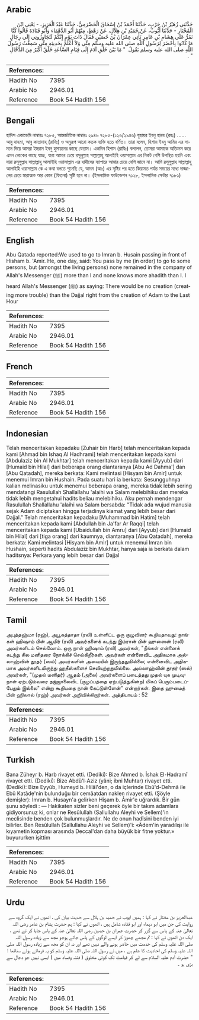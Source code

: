 ## Arabic


<div dir="rtl" lang="ar" style={{fontSize:'larger',backgroundColor:'#f8f9fa',padding:20}}>
حَدَّثَنِي زُهَيْرُ بْنُ حَرْبٍ، حَدَّثَنَا أَحْمَدُ بْنُ إِسْحَاقَ الْحَضْرَمِيُّ، حَدَّثَنَا عَبْدُ الْعَزِيزِ، - يَعْنِي ابْنَ الْمُخْتَارِ - حَدَّثَنَا أَيُّوبُ، عَنْ حُمَيْدِ بْنِ هِلاَلٍ، عَنْ رَهْطٍ، مِنْهُمْ أَبُو الدَّهْمَاءِ وَأَبُو قَتَادَةَ قَالُوا كُنَّا نَمُرُّ عَلَى هِشَامِ بْنِ عَامِرٍ نَأْتِي عِمْرَانَ بْنَ حُصَيْنٍ فَقَالَ ذَاتَ يَوْمٍ إِنَّكُمْ لَتُجَاوِزُونِي إِلَى رِجَالٍ مَا كَانُوا بِأَحْضَرَ لِرَسُولِ اللَّهِ صلى الله عليه وسلم مِنِّي وَلاَ أَعْلَمَ بِحَدِيثِهِ مِنِّي سَمِعْتُ رَسُولَ اللَّهِ صلى الله عليه وسلم يَقُولُ ‏ "‏ مَا بَيْنَ خَلْقِ آدَمَ إِلَى قِيَامِ السَّاعَةِ خَلْقٌ أَكْبَرُ مِنَ الدَّجَّالِ ‏"‏ ‏.‏
</div>
<div style={{backgroundColor:'#f8f9fa',padding:20, marginBottom: 10}}><table> <thead> <tr> <th>References:</th> <th></th> </tr> </thead> <tbody><tr><td>Hadith No</td><td>7395</td></tr><tr><td>Arabic No</td><td>2946.01</td></tr><tr><td>Reference</td><td>Book 54 Hadith 156</td></tr></tbody></table></div>

## Bengali


<div dir="ltr" lang="bn" style={{fontSize:'larger',backgroundColor:'#f8f9fa',padding:20}}>
হাদিস একাডেমি নাম্বারঃ ৭২৮৫, আন্তর্জাতিক নাম্বারঃ ২৯৪৬ ৭২৮৫-(১২৬/২৯৪৬) যুহায়র ইবনু হারব (রহঃ) ...... আবু দাহমা, আবু কাতাদাহ্ (রাযিঃ) ও অনুরূপ আরো কতক ব্যক্তি হতে বর্ণিত। তারা বলেন, হিশাম ইবনু আমির এর সামনে দিয়ে আমরা ইমরান ইবনু হুসায়নের কাছে যেতাম। একদিন হিশাম (রাযিঃ) বললেন, তোমরা আমাকে অতিক্রম করে এমন লোকের কাছে যাচ্ছ, যারা আমার চেয়ে রসূলুল্লাহ সাল্লাল্লাহু আলাইহি ওয়াসাল্লাম এর নিকট বেশি উপস্থিত হয়নি এবং যারা রসূলুল্লাহ সাল্লাল্লাহু আলাইহি ওয়াসাল্লাম এর হাদীসের ব্যাপারে আমার চেয়ে বেশি জানে না। আমি রসূলুল্লাহ সাল্লাল্লাহু আলাইহি ওয়াসাল্লাম কে এ কথা বলতে শুনেছি যে, আদম (আঃ) এর সৃষ্টির পর হতে কিয়ামত পর্যন্ত সময়ের মধ্যে দাজ্জালের চেয়ে মারাত্মক আর কোন (ফিতনা) সৃষ্টি হবে না। (ইসলামিক ফাউন্ডেশন ৭১২৮, ইসলামিক সেন্টার ৭১৮১)
</div>
<div style={{backgroundColor:'#f8f9fa',padding:20, marginBottom: 10}}><table> <thead> <tr> <th>References:</th> <th></th> </tr> </thead> <tbody><tr><td>Hadith No</td><td>7395</td></tr><tr><td>Arabic No</td><td>2946.01</td></tr><tr><td>Reference</td><td>Book 54 Hadith 156</td></tr></tbody></table></div>

## English


<div dir="ltr" lang="en" style={{fontSize:'larger',backgroundColor:'#f8f9fa',padding:20}}>
Abu Qatada reported:We used to go to Imran b. Husain passing in front of Hisham b. 'Amir. He, one day, said: You pass by me (in order) to go to some persons, but (amongst the living persons) none remained in the company of Allah's Messenger (ﷺ) more than I and none knows more ahadith than I. I heard Allah's Messenger (ﷺ) as saying: There would be no creation (creating more trouble) than the Dajjal right from the creation of Adam to the Last Hour
</div>
<div style={{backgroundColor:'#f8f9fa',padding:20, marginBottom: 10}}><table> <thead> <tr> <th>References:</th> <th></th> </tr> </thead> <tbody><tr><td>Hadith No</td><td>7395</td></tr><tr><td>Arabic No</td><td>2946.01</td></tr><tr><td>Reference</td><td>Book 54 Hadith 156</td></tr></tbody></table></div>

## French


<div dir="ltr" lang="fr" style={{fontSize:'larger',backgroundColor:'#f8f9fa',padding:20}}>

</div>
<div style={{backgroundColor:'#f8f9fa',padding:20, marginBottom: 10}}><table> <thead> <tr> <th>References:</th> <th></th> </tr> </thead> <tbody><tr><td>Hadith No</td><td>7395</td></tr><tr><td>Arabic No</td><td>2946.01</td></tr><tr><td>Reference</td><td>Book 54 Hadith 156</td></tr></tbody></table></div>

## Indonesian


<div dir="ltr" lang="id" style={{fontSize:'larger',backgroundColor:'#f8f9fa',padding:20}}>
Telah menceritakan kepadaku [Zuhair bin Harb] telah menceritakan kepada kami [Ahmad bin Ishaq Al Hadhrami] telah menceritakan kepada kami [Abdulaziz bin Al Mukhtar] telah menceritakan kepada kami [Ayyub] dari [Humaid bin Hilal] dari beberapa orang diantaranya [Abu Ad Dahma'] dan [Abu Qatadah], mereka berkata: Kami melintasi [Hisyam bin Amir] untuk menemui Imran bin Hushain. Pada suatu hari ia berkata: Sesungguhnya kalian melinasiku untuk menemui beberapa orang, mereka tidak lebih sering mendatangi Rasulullah Shallallahu 'alaihi wa Salam melebihiku dan mereka tidak lebih mengetahui hadits beliau melebihiku. Aku pernah mendengar Rasulullah Shallallahu 'alaihi wa Salam bersabda: "Tidak ada wujud manusia sejak Adam diciptakan hingga terjadinya kiamat yang lebih besar dari Dajjal." Telah menceritakan kepadaku [Muhammad bin Hatim] telah menceritakan kepada kami [Abdullah bin Ja'far Ar Raqqi] telah menceritakan kepada kami [Ubaidullah bin Amru] dari [Ayyub] dari [Humaid bin Hilal] dari [tiga orang] dari kaumnya, diantaranya [Abu Qatadah], mereka berkata: Kami melintasi [Hisyam bin Amir] untuk menemui Imran bin Hushain, seperti hadits Abdulaziz bin Mukhtar, hanya saja ia berkata dalam haditsnya: Perkara yang lebih besar dari Dajjal
</div>
<div style={{backgroundColor:'#f8f9fa',padding:20, marginBottom: 10}}><table> <thead> <tr> <th>References:</th> <th></th> </tr> </thead> <tbody><tr><td>Hadith No</td><td>7395</td></tr><tr><td>Arabic No</td><td>2946.01</td></tr><tr><td>Reference</td><td>Book 54 Hadith 156</td></tr></tbody></table></div>

## Tamil


<div dir="ltr" lang="ta" style={{fontSize:'larger',backgroundColor:'#f8f9fa',padding:20}}>
அபுத்தஹ்மா (ரஹ்), அபூகத்தாதா (ரலி) உள்ளிட்ட ஒரு குழுவினர் கூறியதாவது: நாங்கள் ஹிஷாம் பின் ஆமிர் (ரலி) அவர்களைக் கடந்து இம்ரான் பின் ஹுஸைன் (ரலி) அவர்களிடம் செல்வோம். ஒரு நாள் ஹிஷாம் (ரலி) அவர்கள், "நீங்கள் என்னைக் கடந்து சில மனிதரை நோக்கிச் செல்கிறீர்கள். அவர்கள் என்னைவிட அதிகமாக அல்லாஹ்வின் தூதர் (ஸல்) அவர்களின் அவையில் இருந்ததுமில்லை; என்னைவிட அதிகமாக அவர்களிடமிருந்து ஹதீஸ்களைச் செவியுற்றதுமில்லை. அல்லாஹ்வின் தூதர் (ஸல்) அவர்கள், "(முதல் மனிதர்) ஆதம் (அலை) அவர்களைப் படைத்தது முதல் யுக முடிவுநாள் ஏற்படும்வரை தஜ்ஜாலைவிட (குழப்பத்தை ஏற்படுத்துகின்ற) மிகப் பெரும்படைப்பேதும் இல்லை" என்று கூறியதை நான் கேட்டுள்ளேன்" என்றார்கள். இதை ஹுமைத் பின் ஹிலால் (ரஹ்) அவர்கள் அறிவிக்கிறார்கள். அத்தியாயம் : 52
</div>
<div style={{backgroundColor:'#f8f9fa',padding:20, marginBottom: 10}}><table> <thead> <tr> <th>References:</th> <th></th> </tr> </thead> <tbody><tr><td>Hadith No</td><td>7395</td></tr><tr><td>Arabic No</td><td>2946.01</td></tr><tr><td>Reference</td><td>Book 54 Hadith 156</td></tr></tbody></table></div>

## Turkish


<div dir="ltr" lang="tr" style={{fontSize:'larger',backgroundColor:'#f8f9fa',padding:20}}>
Bana Züheyr b. Harb rivayet etti. (Dediki): Bize Ahmed b. İshak El-Hadramî rivayet etti. (Dediki): Bize Abdü'l-Aziz (yâni; ibni Muhtar) rivayet etti. (Dediki): Bize Eyyûb, Humeyd b. Hilâl'den, o da içlerinde Ebû'd-Dehmâ ile Ebû Katâde'nin bulunduğu bir cemâatdan naklen rivayet etti. (Şöyle demişler): İmran b. Husayn'a gelirken Hişam b. Âmir'e uğrardık. Bir gün şunu söyledi : — Hakikaten sizler beni geçerek öyle bir takım adamlara gidiyorsunuz ki, onlar ne Resûlullah (Sallullahu Aleyhi ve Sellem)'in meclisinde benden çok bulunmuşlardır. Ne de onun hadîsini benden iyi bilirler. Ben Resûlullah (Sallullahu Aleyhi ve Sellem)'i: «Âdem'in yaradılışı ile kıyametin kopması arasında Deccal'dan daha büyük bir fitne yoktur.» buyururken işittim
</div>
<div style={{backgroundColor:'#f8f9fa',padding:20, marginBottom: 10}}><table> <thead> <tr> <th>References:</th> <th></th> </tr> </thead> <tbody><tr><td>Hadith No</td><td>7395</td></tr><tr><td>Arabic No</td><td>2946.01</td></tr><tr><td>Reference</td><td>Book 54 Hadith 156</td></tr></tbody></table></div>

## Urdu


<div dir="rtl" lang="ur" style={{fontSize:'larger',backgroundColor:'#f8f9fa',padding:20}}>
عبدالعزیز بن مختار نے کہا : ہمیں ایوب نے حمید بن ہلال سے حدیث بیان کی ، انھوں نے ایک گروہ سے روایت کی جن میں ابو دہماء اور ابو قتادہ شامل ہیں ، انھوں نے کہا : ہم حضرت ہشام بن عامر رضی اللہ تعالیٰ عنہ کے پاس سے گزر کر حضرت عمران بن حصین رضی اللہ تعالیٰ عنہ کے پاس جایا کر تے تھے ، ایک دن انھوں نے کہا : تم مجھے چھوڑ کر ایسے لوگوں کے پاس جاتے ہوجو مجھ سے زیادہ رسول اللہ صلی اللہ علیہ وسلم کی خدمت میں حاضر ہونے والے نہیں تھے اور نہ ان کو مجھ سے زیادہ رسول اللہ صلی اللہ علیہ وسلم کی احادیث کا علم ہے ، میں نے رسول اللہ صلی اللہ علیہ وسلم کو یہ فرماتے ہوئے سناتھا : " حضرت آدم علیہ السلام سے لے کر قیامت تک کوئی مخلوق ( فتنہ وفساد میں ) ایسی نہیں جو دجال سے بڑی ہو ۔
</div>
<div style={{backgroundColor:'#f8f9fa',padding:20, marginBottom: 10}}><table> <thead> <tr> <th>References:</th> <th></th> </tr> </thead> <tbody><tr><td>Hadith No</td><td>7395</td></tr><tr><td>Arabic No</td><td>2946.01</td></tr><tr><td>Reference</td><td>Book 54 Hadith 156</td></tr></tbody></table></div>
